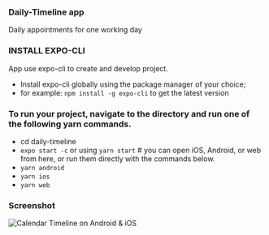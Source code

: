 ### Daily-Timeline app

Daily appointments for one working day

### INSTALL EXPO-CLI 

App use expo-cli to create and develop project.
-   Install expo-cli globally using the package manager of your choice;
-   for example: `npm install -g expo-cli` to get the latest version

### To run your project, navigate to the directory and run one of the following yarn commands.

- cd daily-timeline
- `expo start -c` or using `yarn start` # you can open iOS, Android, or web from here, or run them directly with the commands below.
- `yarn android`
- `yarn ios`
- `yarn web`

### Screenshot 

![Calendar Timeline on Android & iOS](https://github.com/hockeyrun/daily-timeline/blob/main/my-result-screenshot/Screen%20Shot%202020-10-18%20at%208.48.01%20AM.png "Calendar Timeline")
